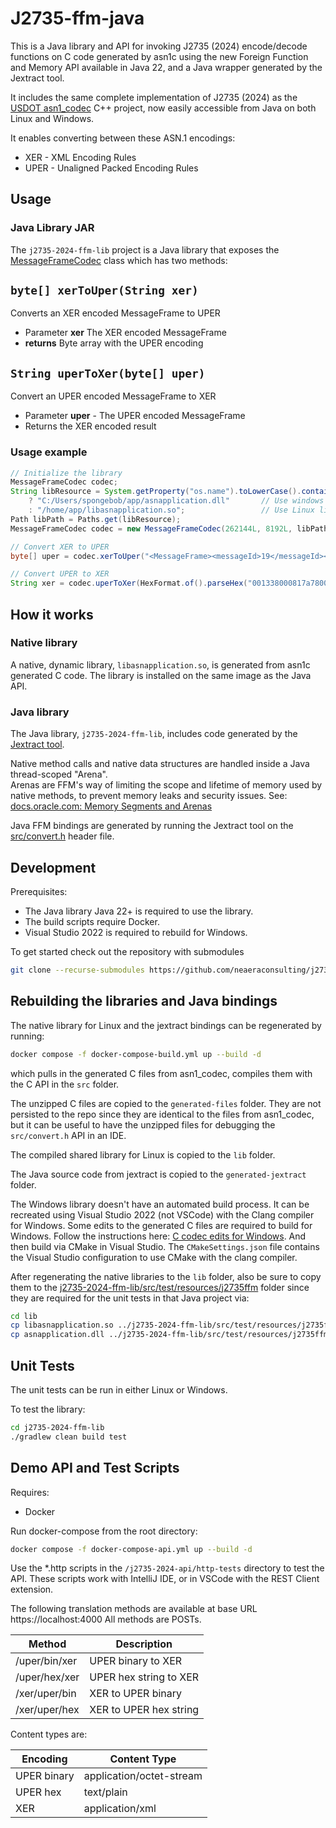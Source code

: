 # J2735-ffm-java

This is a Java library and API for invoking J2735 (2024) encode/decode functions on C code generated by asn1c using the new Foreign Function and Memory API available in Java 22, and a Java wrapper generated
by the Jextract tool.

It includes the same complete implementation of J2735 (2024) as the [USDOT asn1_codec](https://github.com/usdot-jpo-ode/asn1_codec) C++ project, now easily accessible from Java on both Linux and Windows.

It enables converting between these ASN.1 encodings:
* XER - XML Encoding Rules
* UPER - Unaligned Packed Encoding Rules



## Usage

### Java Library JAR

The `j2735-2024-ffm-lib` project is a Java library that exposes the [MessageFrameCodec](j2735-2024-ffm-lib/src/main/java/j2735ffm/MessageFrameCodec.java) class which has two methods:

## `byte[] xerToUper(String xer)`

Converts an XER encoded MessageFrame to UPER

* Parameter **xer** The XER encoded MessageFrame
* **returns** Byte array with the UPER encoding


## `String uperToXer(byte[] uper)`

Convert an UPER encoded MessageFrame to XER

* Parameter **uper** - The UPER encoded MessageFrame
* Returns the XER encoded result

### Usage example

```java
// Initialize the library
MessageFrameCodec codec;
String libResource = System.getProperty("os.name").toLowerCase().contains("win") 
    ? "C:/Users/spongebob/app/asnapplication.dll"       // Use windows library
    : "/home/app/libasnapplication.so";                 // Use Linux library
Path libPath = Paths.get(libResource);
MessageFrameCodec codec = new MessageFrameCodec(262144L, 8192L, libPath);

// Convert XER to UPER
byte[] uper = codec.xerToUper("<MessageFrame><messageId>19</messageId><value><SPAT><intersections><IntersectionState><id><id>12111</id></id><revision>0</revision><status>0000000000000000</status><timeStamp>35176</timeStamp><states><MovementState><signalGroup>2</signalGroup><state-time-speed><MovementEvent><eventState><protected-Movement-Allowed/></eventState><timing><minEndTime>22120</minEndTime><maxEndTime>22121</maxEndTime></timing></MovementEvent></state-time-speed></MovementState><MovementState><signalGroup>4</signalGroup><state-time-speed><MovementEvent><eventState><stop-And-Remain/></eventState><timing><minEndTime>22181</minEndTime><maxEndTime>22181</maxEndTime></timing></MovementEvent></state-time-speed></MovementState><MovementState><signalGroup>6</signalGroup><state-time-speed><MovementEvent><eventState><protected-Movement-Allowed/></eventState><timing><minEndTime>22120</minEndTime><maxEndTime>22121</maxEndTime></timing></MovementEvent></state-time-speed></MovementState><MovementState><signalGroup>8</signalGroup><state-time-speed><MovementEvent><eventState><stop-And-Remain/></eventState><timing><minEndTime>21852</minEndTime><maxEndTime>21852</maxEndTime></timing></MovementEvent></state-time-speed></MovementState><MovementState><signalGroup>1</signalGroup><state-time-speed><MovementEvent><eventState><stop-And-Remain/></eventState><timing><minEndTime>21852</minEndTime><maxEndTime>21852</maxEndTime></timing></MovementEvent></state-time-speed></MovementState><MovementState><signalGroup>5</signalGroup><state-time-speed><MovementEvent><eventState><stop-And-Remain/></eventState><timing><minEndTime>21852</minEndTime><maxEndTime>21852</maxEndTime></timing></MovementEvent></state-time-speed></MovementState></states></IntersectionState></intersections></SPAT></value></MessageFrame>");

// Convert UPER to XER
String xer = codec.uperToXer(HexFormat.of().parseHex("001338000817a780000089680500204642b342b34802021a15a955a940181190acd0acd20100868555c555c00104342aae2aae002821a155715570"));
```

## How it works

### Native library

A native, dynamic library, `libasnapplication.so`, is generated from asn1c generated C code. The library is installed on the same image as the Java API.

### Java library

The Java library, `j2735-2024-ffm-lib`, includes code generated by the [Jextract tool](https://github.com/openjdk/jextract).

Native method calls and native data structures are handled inside a Java thread-scoped "Arena".  
Arenas are FFM's way of limiting the scope and lifetime of memory used by native methods, to prevent memory leaks and security issues.
See: [docs.oracle.com: Memory Segments and Arenas](https://docs.oracle.com/en/java/javase/22/core/memory-segments-and-arenas.html#GUID-01CE34E8-7BCB-4540-92C4-E127C1F62711)

Java FFM bindings are generated by running the Jextract tool on the [src/convert.h](src/convert.h) header file.

## Development

Prerequisites:

* The Java library Java 22+ is required to use the library.
* The build scripts require Docker.
* Visual Studio 2022 is required to rebuild for Windows.

To get started check out the repository with submodules

```bash
git clone --recurse-submodules https://github.com/neaeraconsulting/j2735-ffm-java.git
```

## Rebuilding the libraries and Java bindings

The native library for Linux and the jextract bindings can be regenerated by running:

```bash
docker compose -f docker-compose-build.yml up --build -d
```

which pulls in the generated C files from asn1_codec, compiles them with the C API in the `src` folder.  

The unzipped C files are copied to the `generated-files` folder.  They are not persisted to the repo since they are identical to the files from asn1_codec, but it can be useful to have the unzipped files for debugging the `src/convert.h` API in an IDE.  

The compiled shared library for Linux is copied to the `lib` folder.

The Java source code from jextract is copied to the `generated-jextract` folder.

The Windows library doesn't have an automated build process.  It can be recreated using Visual Studio 2022 (not VSCode) with the Clang compiler for Windows.  Some edits to the generated C files are required to build for Windows.  Follow the instructions here: [C codec edits for Windows](generated-files/README.md).  And then build via CMake in Visual Studio.  The `CMakeSettings.json` file contains the Visual Studio configuration to use CMake with the clang compiler.

After regenerating the native libraries to the `lib` folder, also be sure to copy them to the [j2735-2024-ffm-lib/src/test/resources/j2735ffm](j2735-2024-ffm-lib/src/test/resources/j2735ffm) folder since they are required for the unit tests in that Java project via:

```bash
cd lib
cp libasnapplication.so ../j2735-2024-ffm-lib/src/test/resources/j2735ffm/
cp asnapplication.dll ../j2735-2024-ffm-lib/src/test/resources/j2735ffm/
```

## Unit Tests

The unit tests can be run in either Linux or Windows.

To test the library:

```bash
cd j2735-2024-ffm-lib
./gradlew clean build test
```

## Demo API and Test Scripts

Requires:

* Docker

Run docker-compose from the root directory:

```bash
docker compose -f docker-compose-api.yml up --build -d
```

Use the *.http scripts in the `/j2735-2024-api/http-tests` directory to test the API.  These scripts work with
IntelliJ IDE, or in VSCode with the REST Client extension.

The following translation methods are available at base URL https://localhost:4000 
All methods are POSTs.

| Method        | Description            |
|---------------|------------------------|
| /uper/bin/xer | UPER binary to XER     |
| /uper/hex/xer | UPER hex string to XER |
| /xer/uper/bin | XER to UPER binary     |
| /xer/uper/hex | XER to UPER hex string |

Content types are:

| Encoding    | Content Type             |
|-------------|--------------------------|
| UPER binary | application/octet-stream |
| UPER hex    | text/plain               |
| XER         | application/xml          |

















